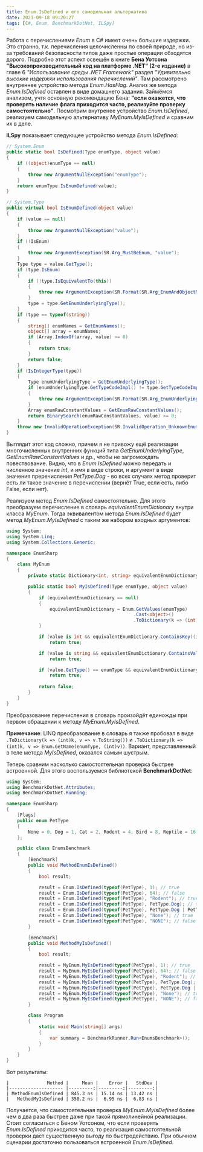 ```yaml
---
title: Enum.IsDefined и его самодельная альтернатива
date: 2021-09-18 09:20:27
tags: [C#, Enum, BenchmarkDotNet, ILSpy]
---
```


Работа с перечислениями *Enum* в C# имеет очень большие издержки. Это странно, т.к. перечисления целочисленны по своей природе, но из-за требований безопасности типов даже простые операции обходятся дорого. Подробно этот аспект освещён в книге **Бена Уотсона "Высокопроизводительный код на платформе .NET" (2-е издание)** в главе 6 *"Использование среды .NET Framework"* раздел *"Удивительно высокие издержки использования перечислений"*. Там рассмотрено внутреннее устройство метода *Enum.HasFlag*. Анализ же метода *Enum.IsDefined* оставлен в виде домашнего задания. Займёмся анализом, учтя основную рекомендацию Бена: **"если окажется, что проверять наличие флага приходится часто, реализуйте проверку самостоятельно"**. Посмотрим внутренее устройство *Enum.IsDefined*, реализуем самодельную альтернативу *MyEnum.MyIsDefined* и сравним их в деле.

**ILSpy** показывает следующее устройство метода *Enum.IsDefined*:

``` csharp
// System.Enum
public static bool IsDefined(Type enumType, object value)
{
    if ((object)enumType == null)
	{
		throw new ArgumentNullException("enumType");
	}
	return enumType.IsEnumDefined(value);
}

// System.Type
public virtual bool IsEnumDefined(object value)
{
	if (value == null)
	{
		throw new ArgumentNullException("value");
	}
	if (!IsEnum)
	{
		throw new ArgumentException(SR.Arg_MustBeEnum, "value");
	}
	Type type = value.GetType();
	if (type.IsEnum)
	{
		if (!type.IsEquivalentTo(this))
		{
			throw new ArgumentException(SR.Format(SR.Arg_EnumAndObjectMustBeSameType, type, this));
		}
		type = type.GetEnumUnderlyingType();
	}
	if (type == typeof(string))
	{
		string[] enumNames = GetEnumNames();
		object[] array = enumNames;
		if (Array.IndexOf(array, value) >= 0)
		{
			return true;
		}
		return false;
	}
	if (IsIntegerType(type))
	{
		Type enumUnderlyingType = GetEnumUnderlyingType();
		if (enumUnderlyingType.GetTypeCodeImpl() != type.GetTypeCodeImpl())
		{
			throw new ArgumentException(SR.Format(SR.Arg_EnumUnderlyingTypeAndObjectMustBeSameType, type, enumUnderlyingType));
		}
		Array enumRawConstantValues = GetEnumRawConstantValues();
		return BinarySearch(enumRawConstantValues, value) >= 0;
	}
	throw new InvalidOperationException(SR.InvalidOperation_UnknownEnumType);
}
```

Выглядит этот код сложно, причем я не привожу ещё реализации многочисленных внутренних функций типа *GetEnumUnderlyingType*, *GetEnumRawConstantValues* и др., чтобы не загромождать повествование. Видно, что в *Enum.IsDefined* можно передать и численное значение *int*, и имя в виде строки, и аргумент в виде значения преречисления *PetType.Dog* - во всех случаях метод проверит есть ли такое значение в перечислении (вернёт True, если есть, либо False, если нет).

Реализуем метод *Enum.IsDefined* самостоятельно. Для этого преобразуем перечисление в словарь *equivalentEnumDictionary* внутри класса *MyEnum*. Тогда эквивалентом метода *Enum.IsDefined* будет метод *MyEnum.MyIsDefined* с таким же набором входных аргументов:

``` csharp
using System;
using System.Linq;
using System.Collections.Generic;

namespace EnumSharp
{
    class MyEnum
    {
        private static Dictionary<int, string> equivalentEnumDictionary;

        public static bool MyIsDefined(Type enumType, object value)
        {
            if (equivalentEnumDictionary == null) 
            {
                equivalentEnumDictionary = Enum.GetValues(enumType)
                                               .Cast<object>()
                                               .ToDictionary(k => (int)k, v => ((Enum)v).ToString());
            }

            if (value is int && equivalentEnumDictionary.ContainsKey((int)value))
                return true;

            if (value is string && equivalentEnumDictionary.ContainsValue((string)value))
                return true;

            if (value.GetType() == enumType && equivalentEnumDictionary.ContainsValue(value.ToString()))
                return true;
            
            return false; 
        }
    }
}
```

Преобразование перечисления в словарь произойдёт единожды при первом обращении к методу *MyEnum.MyIsDefined*.

**Примечание**: LINQ преобразование в словарь я также пробовал в виде ```.ToDictionary(k => (int)k, v => v.ToString())``` и ```.ToDictionary(k => (int)k, v => Enum.GetName(enumType, (int)v))```. Вариант, представленный в теле метода *MyIsDefined*, оказался самым шустрым.

Теперь сравним насколько самостоятельная проверка быстрее встроенной. Для этого воспользуемся библиотекой **BenchmarkDotNet**:

``` csharp
using System;
using BenchmarkDotNet.Attributes;
using BenchmarkDotNet.Running;

namespace EnumSharp
{
    [Flags] 
    public enum PetType
    {
        None = 0, Dog = 1, Cat = 2, Rodent = 4, Bird = 8, Reptile = 16, Other = 32
    };

    public class EnumsBenchmark
    {
        [Benchmark]
        public void MethodEnumIsDefined()
        {
            bool result;

            result = Enum.IsDefined(typeof(PetType), 1); // true
            result = Enum.IsDefined(typeof(PetType), 64); // false
            result = Enum.IsDefined(typeof(PetType), "Rodent"); // true
            result = Enum.IsDefined(typeof(PetType), PetType.Dog); // true
            result = Enum.IsDefined(typeof(PetType), PetType.Dog | PetType.Cat); // false
            result = Enum.IsDefined(typeof(PetType), "None"); // true
            result = Enum.IsDefined(typeof(PetType), "NONE"); // false
        }

        [Benchmark]
        public void MethodMyIsDefined()
        {
            bool result;

            result = MyEnum.MyIsDefined(typeof(PetType), 1); // true
            result = MyEnum.MyIsDefined(typeof(PetType), 64); // false
            result = MyEnum.MyIsDefined(typeof(PetType), "Rodent"); // true
            result = MyEnum.MyIsDefined(typeof(PetType), PetType.Dog); // true
            result = MyEnum.MyIsDefined(typeof(PetType), PetType.Dog | PetType.Cat); // false
            result = MyEnum.MyIsDefined(typeof(PetType), "None"); // true
            result = MyEnum.MyIsDefined(typeof(PetType), "NONE"); // false
        }

        class Program
        {
            static void Main(string[] args)
            {
                var summary = BenchmarkRunner.Run<EnumsBenchmark>();
            }
        }
    }
}
```

Вот результаты:

```
|              Method |     Mean |    Error |   StdDev |
|-------------------- |---------:|---------:|---------:|
| MethodEnumIsDefined | 845.3 ns | 15.14 ns | 13.42 ns |
|   MethodMyIsDefined | 350.2 ns |  6.95 ns |  6.83 ns |

```

Получается, что самостоятельная проверка *MyEnum.MyIsDefined* более чем в два раза быстрее даже при такой прямолинейной реализации. Стоит согласиться с Беном Уотсоном, что если проверять *Enum.IsDefined* приходится часто, то реализация самостоятельной проверки даст существенную выгоду по быстродействию. При обычном сценарии достаточно пользоваться встроенной *Enum.IsDefined*.
